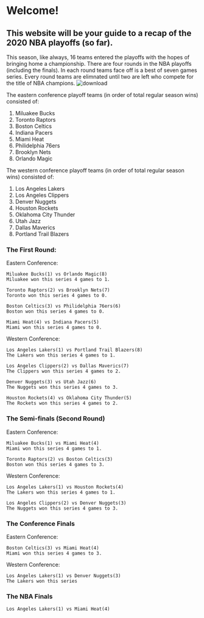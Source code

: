 # Welcome!
## This website will be your guide to a recap of the 2020 NBA playoffs (so far).
This season, like always, 16 teams entered the playoffs with the hopes of bringing home a championship.
There are four rounds in the NBA playoffs (including the finals). In each round teams face off is a best of seven games series. Every round teams are elimnated until two are left who compete for the title of NBA champions.
                  ![download](https://user-images.githubusercontent.com/72160854/95380634-de738d80-089b-11eb-8967-477af7774a0d.png)

  The eastern conference playoff teams (in order of total regular season wins) consisted of:
  1. Miluakee Bucks
  2. Toronto Raptors
  3. Boston Celtics
  4. Indiana Pacers
  5. Miami Heat
  6. Philidelphia 76ers
  7. Brooklyn Nets
  8. Orlando Magic
  
  The western conference playoff teams (in order of total regular season wins) consisted of:
  1. Los Angeles Lakers
  2. Los Angeles Clippers
  3. Denver Nuggets
  4. Houston Rockets
  5. Oklahoma City Thunder
  6. Utah Jazz
  7. Dallas Maverics
  8. Portland Trail Blazers
  
  ### The First Round:
  Eastern Conference:
  
    Miluakee Bucks(1) vs Orlando Magic(8)   
    Miluakee won this series 4 games to 1.
    
    Toronto Raptors(2) vs Brooklyn Nets(7)
    Toronto won this series 4 games to 0.
    
    Boston Celtics(3) vs Philidelphia 76ers(6)
    Boston won this series 4 games to 0.
    
    Miami Heat(4) vs Indiana Pacers(5)
    Miami won this series 4 games to 0.
 
  
  Western Conference: 
    
    Los Angeles Lakers(1) vs Portland Trail Blazers(8)
    The Lakers won this series 4 games to 1.
    
    Los Angeles Clippers(2) vs Dallas Maverics(7)
    The Clippers won this series 4 games to 2.
    
    Denver Nuggets(3) vs Utah Jazz(6)
    The Nuggets won this series 4 games to 3.
    
    Houston Rockets(4) vs Oklahoma City Thunder(5)
    The Rockets won this series 4 games to 2.

 
### The Semi-finals (Second Round)
Eastern Conference:
    
    Miluakee Bucks(1) vs Miami Heat(4)
    Miami won this series 4 games to 1.
    
    Toronto Raptors(2) vs Boston Celtics(3)
    Boston won this series 4 games to 3.
  
    
Western Conference:
  
    Los Angeles Lakers(1) vs Houston Rockets(4)
    The Lakers won this series 4 games to 1.

    Los Angeles Clippers(2) vs Denver Nuggets(3)
    The Nuggets won this series 4 games to 3. 
  
### The Conference Finals
  Eastern Conference:
  
    Boston Celtics(3) vs Miami Heat(4)
    Miami won this series 4 games to 3.
    
   Western Conference:
    
    Los Angeles Lakers(1) vs Denver Nuggets(3)
    The Lakers won this series 
    
### The NBA Finals
   
    Los Angeles Lakers(1) vs Miami Heat(4)
    
    
    
    
    
    
  
